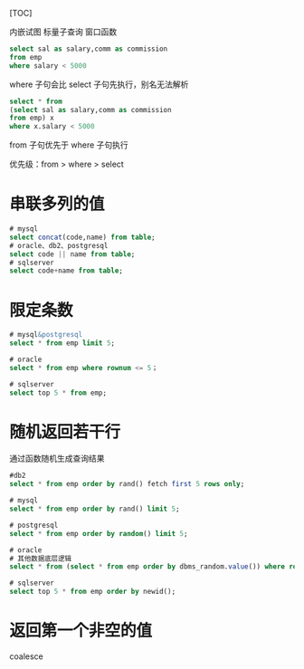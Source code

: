 [TOC]

内嵌试图
标量子查询
窗口函数

```sql
select sal as salary,comm as commission
from emp
where salary < 5000
```
where 子句会比 select 子句先执行，别名无法解析

```sql
select * from 
(select sal as salary,comm as commission
from emp) x
where x.salary < 5000
```
from 子句优先于 where 子句执行

优先级：from > where > select


# 串联多列的值
```sql
# mysql
select concat(code,name) from table;
# oracle、db2、postgresql
select code || name from table;
# sqlserver
select code+name from table;
```

# 限定条数
```sql
# mysql&postgresql
select * from emp limit 5;

# oracle
select * from emp where rownum <= 5；

# sqlserver
select top 5 * from emp;
```

# 随机返回若干行
通过函数随机生成查询结果
```sql
#db2
select * from emp order by rand() fetch first 5 rows only;

# mysql
select * from emp order by rand() limit 5;

# postgresql
select * from emp order by random() limit 5;

# oracle
# 其他数据底层逻辑
select * from (select * from emp order by dbms_random.value()) where rownum < 5

# sqlserver
select top 5 * from emp order by newid();
```

# 返回第一个非空的值
coalesce